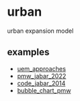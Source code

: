 # urban
urban expansion model


## examples
+ [uem_approaches](uem_approaches.ipynb)
+ [pmw_jabar_2022](pmw_jabar_2022.ipynb)
+ [code_jabar_2014](code_jabar_2014.ipynb)
+ [bubble_chart_pmw](bubble_chart_pmw.ipynb)

